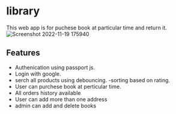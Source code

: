 # library
This web app is for puchese book at particular time and return it.
![Screenshot 2022-11-19 175940](https://user-images.githubusercontent.com/99133759/202850944-d2f01329-2294-49de-bde4-931af6df4301.png)

## Features 
 
- Authenication using passport js.
- Login with google.
- serch all products using debouncing.
-sorting based on rating.
- User can purchese book at perticular time.
- All orders history available
- User can add more than one address 
- admin can add and delete books 

